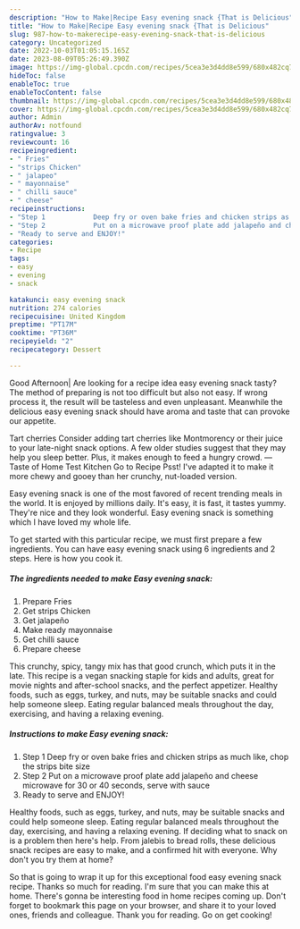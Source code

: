 ```yaml
---
description: "How to Make|Recipe Easy evening snack {That is Delicious"
title: "How to Make|Recipe Easy evening snack {That is Delicious"
slug: 987-how-to-makerecipe-easy-evening-snack-that-is-delicious
category: Uncategorized
date: 2022-10-03T01:05:15.165Z
date: 2023-08-09T05:26:49.390Z
image: https://img-global.cpcdn.com/recipes/5cea3e3d4dd8e599/680x482cq70/easy-evening-snack-recipe-main-photo.jpg
hideToc: false
enableToc: true
enableTocContent: false
thumbnail: https://img-global.cpcdn.com/recipes/5cea3e3d4dd8e599/680x482cq70/easy-evening-snack-recipe-main-photo.jpg
cover: https://img-global.cpcdn.com/recipes/5cea3e3d4dd8e599/680x482cq70/easy-evening-snack-recipe-main-photo.jpg
author: Admin
authorAv: notfound
ratingvalue: 3
reviewcount: 16
recipeingredient:
- " Fries"
- "strips Chicken"
- " jalapeo"
- " mayonnaise"
- " chilli sauce"
- " cheese"
recipeinstructions:
- "Step 1            Deep fry or oven bake fries and chicken strips as much like, chop the strips bite size"
- "Step 2            Put on a microwave proof plate add jalapeño and cheese microwave for 30 or 40 seconds, serve with sauce"
- "Ready to serve and ENJOY!"
categories:
- Recipe
tags:
- easy
- evening
- snack

katakunci: easy evening snack 
nutrition: 274 calories
recipecuisine: United Kingdom
preptime: "PT17M"
cooktime: "PT36M"
recipeyield: "2"
recipecategory: Dessert

---
```



Good Afternoon| Are looking for a recipe idea easy evening snack tasty? The method of preparing is not too difficult but also not easy. If wrong process it, the result will be tasteless and even unpleasant. Meanwhile the delicious easy evening snack should have aroma and taste that can provoke our appetite.





Tart cherries Consider adding tart cherries like Montmorency or their juice to your late-night snack options. A few older studies suggest that they may help you sleep better. Plus, it makes enough to feed a hungry crowd. —Taste of Home Test Kitchen Go to Recipe Psst! I&#39;ve adapted it to make it more chewy and gooey than her crunchy, nut-loaded version.

Easy evening snack is one of the most favored of recent trending meals in the world. It is enjoyed by millions daily. It's easy, it is fast, it tastes yummy. They're nice and they look wonderful. Easy evening snack is something which I have loved my whole life.


To get started with this particular recipe, we must first prepare a few ingredients. You can have easy evening snack using 6 ingredients and 2 steps. Here is how you cook it.

<!--inarticleads1-->

##### The ingredients needed to make Easy evening snack:

1. Prepare  Fries
1. Get strips Chicken
1. Get  jalapeño
1. Make ready  mayonnaise
1. Get  chilli sauce
1. Prepare  cheese


This crunchy, spicy, tangy mix has that good crunch, which puts it in the late. This recipe is a vegan snacking staple for kids and adults, great for movie nights and after-school snacks, and the perfect appetizer. Healthy foods, such as eggs, turkey, and nuts, may be suitable snacks and could help someone sleep. Eating regular balanced meals throughout the day, exercising, and having a relaxing evening. 

<!--inarticleads2-->

##### Instructions to make Easy evening snack:

1. Step 1            Deep fry or oven bake fries and chicken strips as much like, chop the strips bite size
1. Step 2            Put on a microwave proof plate add jalapeño and cheese microwave for 30 or 40 seconds, serve with sauce
1. Ready to serve and ENJOY!

Healthy foods, such as eggs, turkey, and nuts, may be suitable snacks and could help someone sleep. Eating regular balanced meals throughout the day, exercising, and having a relaxing evening. If deciding what to snack on is a problem then here&#39;s help. From jalebis to bread rolls, these delicious snack recipes are easy to make, and a confirmed hit with everyone. Why don&#39;t you try them at home? 

So that is going to wrap it up for this exceptional food easy evening snack recipe. Thanks so much for reading. I'm sure that you can make this at home. There's gonna be interesting food in home recipes coming up. Don't forget to bookmark this page on your browser, and share it to your loved ones, friends and colleague. Thank you for reading. Go on get cooking!
